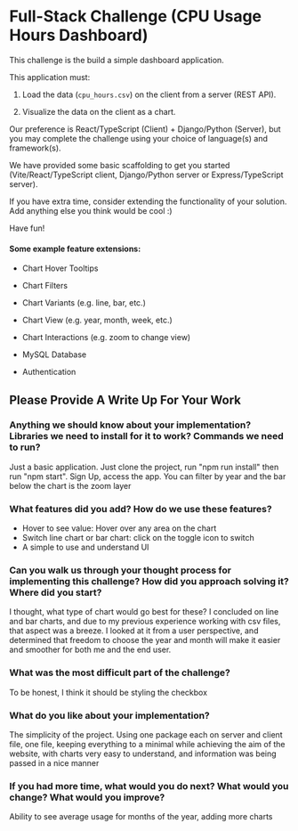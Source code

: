 # Full-Stack Challenge (CPU Usage Hours Dashboard)

This challenge is the build a simple dashboard application.

This application must:

1. Load the data (`cpu_hours.csv`) on the client from a server (REST API).

2. Visualize the data on the client as a chart.

Our preference is React/TypeScript (Client) + Django/Python (Server), but you may complete the challenge using your choice of language(s) and framework(s).

We have provided some basic scaffolding to get you started (Vite/React/TypeScript client, Django/Python server or Express/TypeScript server).

If you have extra time, consider extending the functionality of your solution. Add anything else you think would be cool :)

Have fun!

#### Some example feature extensions:

- Chart Hover Tooltips

- Chart Filters

- Chart Variants (e.g. line, bar, etc.)

- Chart View (e.g. year, month, week, etc.)

- Chart Interactions (e.g. zoom to change view)

- MySQL Database

- Authentication

## Please Provide A Write Up For Your Work

### Anything we should know about your implementation? Libraries we need to install for it to work? Commands we need to run?

Just a basic application. Just clone the project, run "npm run install" then run "npm start". Sign Up, access the app. You can filter by year and the bar below the chart is the zoom layer

### What features did you add? How do we use these features?

- Hover to see value: Hover over any area on the chart
- Switch line chart or bar chart: click on the toggle icon to switch
- A simple to use and understand UI

### Can you walk us through your thought process for implementing this challenge? How did you approach solving it? Where did you start?

I thought, what type of chart would go best for these? I concluded on line and bar charts, and due to my previous experience working with csv files, that aspect was a breeze. I looked at it from a user perspective, and determined that freedom to choose the year and month will make it easier and smoother for both me and the end user.

### What was the most difficult part of the challenge?

To be honest, I think it should be styling the checkbox

### What do you like about your implementation?

The simplicity of the project. Using one package each on server and client file, one file, keeping everything to a minimal while achieving the aim of the website, with charts very easy to understand, and information was being passed in a nice manner

### If you had more time, what would you do next? What would you change? What would you improve?

Ability to see average usage for months of the year, adding more charts
